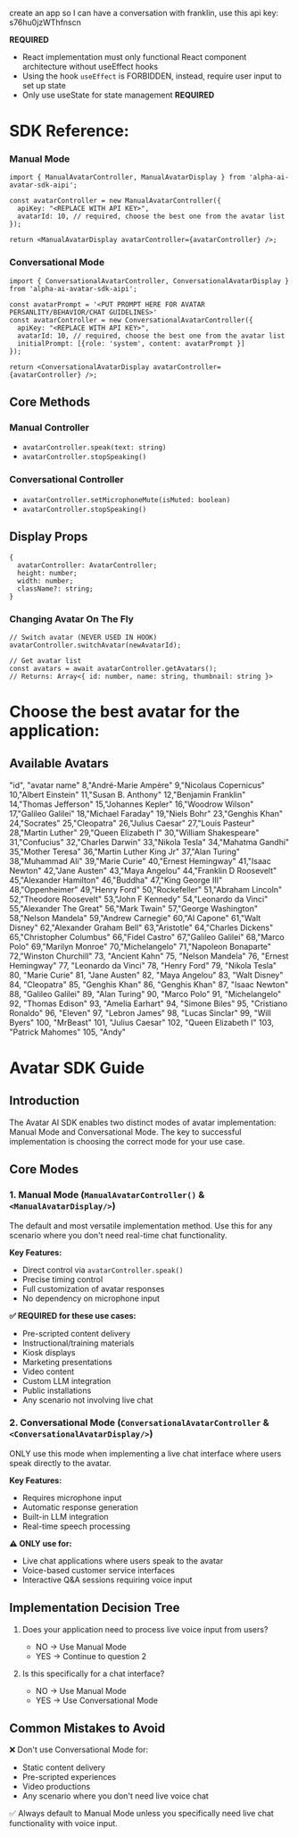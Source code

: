 create an app so I can have a conversation with franklin, use this api key: s76hu0jzWThfnscn

**REQUIRED**
- React implementation must only functional React component architecture without useEffect hooks
- Using the hook `useEffect` is FORBIDDEN, instead, require user input to set up state
- Only use useState for state management
**REQUIRED**

# SDK Reference:

### Manual Mode
```tsx
import { ManualAvatarController, ManualAvatarDisplay } from 'alpha-ai-avatar-sdk-aipi';

const avatarController = new ManualAvatarController({
  apiKey: "<REPLACE WITH API KEY>",
  avatarId: 10, // required, choose the best one from the avatar list
});

return <ManualAvatarDisplay avatarController={avatarController} />;
```

### Conversational Mode
```tsx
import { ConversationalAvatarController, ConversationalAvatarDisplay } from 'alpha-ai-avatar-sdk-aipi';

const avatarPrompt = '<PUT PROMPT HERE FOR AVATAR PERSANLITY/BEHAVIOR/CHAT GUIDELINES>'
const avatarController = new ConversationalAvatarController({
  apiKey: "<REPLACE WITH API KEY>",
  avatarId: 10, // required, choose the best one from the avatar list
  initialPrompt: [{role: 'system', content: avatarPrompt }]
});

return <ConversationalAvatarDisplay avatarController={avatarController} />;
```

## Core Methods

### Manual Controller
- `avatarController.speak(text: string)`
- `avatarController.stopSpeaking()`

### Conversational Controller
- `avatarController.setMicrophoneMute(isMuted: boolean)`
- `avatarController.stopSpeaking()`

## Display Props
```tsx
{
  avatarController: AvatarController;
  height: number;
  width: number;
  className?: string;
}
```

### Changing Avatar On The Fly
```tsx
// Switch avatar (NEVER USED IN HOOK)
avatarController.switchAvatar(newAvatarId);

// Get avatar list
const avatars = await avatarController.getAvatars();
// Returns: Array<{ id: number, name: string, thumbnail: string }>
```

# Choose the best avatar for the application:
## Available Avatars
"id", "avatar name"
8,"André-Marie Ampère"
9,"Nicolaus Copernicus"
10,"Albert Einstein"
11,"Susan B. Anthony"
12,"Benjamin Franklin"
14,"Thomas Jefferson"
15,"Johannes Kepler"
16,"Woodrow Wilson"
17,"Galileo Galilei"
18,"Michael Faraday"
19,"Niels Bohr"
23,"Genghis Khan"
24,"Socrates"
25,"Cleopatra"
26,"Julius Caesar"
27,"Louis Pasteur"
28,"Martin Luther"
29,"Queen Elizabeth I"
30,"William Shakespeare"
31,"Confucius"
32,"Charles Darwin"
33,"Nikola Tesla"
34,"Mahatma Gandhi"
35,"Mother Teresa"
36,"Martin Luther King Jr"
37,"Alan Turing"
38,"Muhammad Ali"
39,"Marie Curie"
40,"Ernest Hemingway"
41,"Isaac Newton"
42,"Jane Austen"
43,"Maya Angelou"
44,"Franklin D Roosevelt"
45,"Alexander Hamilton"
46,"Buddha"
47,"King George III"
48,"Oppenheimer"
49,"Henry Ford"
50,"Rockefeller"
51,"Abraham Lincoln"
52,"Theodore Roosevelt"
53,"John F Kennedy"
54,"Leonardo da Vinci"
55,"Alexander The Great"
56,"Mark Twain"
57,"George Washington"
58,"Nelson Mandela"
59,"Andrew Carnegie"
60,"Al Capone"
61,"Walt Disney"
62,"Alexander Graham Bell"
63,"Aristotle"
64,"Charles Dickens"
65,"Christopher Columbus"
66,"Fidel Castro"
67,"Galileo Galilei"
68,"Marco Polo"
69,"Marilyn Monroe"
70,"Michelangelo"
71,"Napoleon Bonaparte"
72,"Winston Churchill"
73, "Ancient Kahn"
75, "Nelson Mandela"
76, "Ernest Hemingway"
77, "Leonardo da Vinci"
78, "Henry Ford"
79, "Nikola Tesla"
80, "Marie Curie"
81, "Jane Austen"
82, "Maya Angelou"
83, "Walt Disney"
84, "Cleopatra"
85, "Genghis Khan"
86, "Genghis Khan"
87, "Isaac Newton"
88, "Galileo Galilei"
89, "Alan Turing"
90, "Marco Polo"
91, "Michelangelo"
92, "Thomas Edison"
93, "Amelia Earhart"
94, "Simone Biles"
95, "Cristiano Ronaldo"
96, "Eleven"
97, "Lebron James"
98, "Lucas Sinclar"
99, "Will Byers"
100, "MrBeast"
101, "Julius Caesar"
102, "Queen Elizabeth I"
103, "Patrick Mahomes"
105, "Andy"




# Avatar SDK Guide

## Introduction

The Avatar AI SDK enables two distinct modes of avatar implementation: Manual Mode and Conversational Mode. The key to successful implementation is choosing the correct mode for your use case.

## Core Modes

### 1. Manual Mode (`ManualAvatarController()` & `<ManualAvatarDisplay/>`)
The default and most versatile implementation method. Use this for any scenario where you don't need real-time chat functionality.

**Key Features:**
- Direct control via `avatarController.speak()`
- Precise timing control
- Full customization of avatar responses
- No dependency on microphone input

**✅ REQUIRED for these use cases:**
- Pre-scripted content delivery
- Instructional/training materials
- Kiosk displays
- Marketing presentations
- Video content
- Custom LLM integration
- Public installations
- Any scenario not involving live chat

### 2. Conversational Mode (`ConversationalAvatarController` & `<ConversationalAvatarDisplay/>`)
ONLY use this mode when implementing a live chat interface where users speak directly to the avatar.

**Key Features:**
- Requires microphone input
- Automatic response generation
- Built-in LLM integration
- Real-time speech processing

**⚠️ ONLY use for:**
- Live chat applications where users speak to the avatar
- Voice-based customer service interfaces
- Interactive Q&A sessions requiring voice input

## Implementation Decision Tree

1. Does your application need to process live voice input from users?
   - NO → Use Manual Mode
   - YES → Continue to question 2

2. Is this specifically for a chat interface?
   - NO → Use Manual Mode
   - YES → Use Conversational Mode

## Common Mistakes to Avoid

❌ Don't use Conversational Mode for:
- Static content delivery
- Pre-scripted experiences
- Video productions
- Any scenario where you don't need live voice chat

✅ Always default to Manual Mode unless you specifically need live chat functionality with voice input.